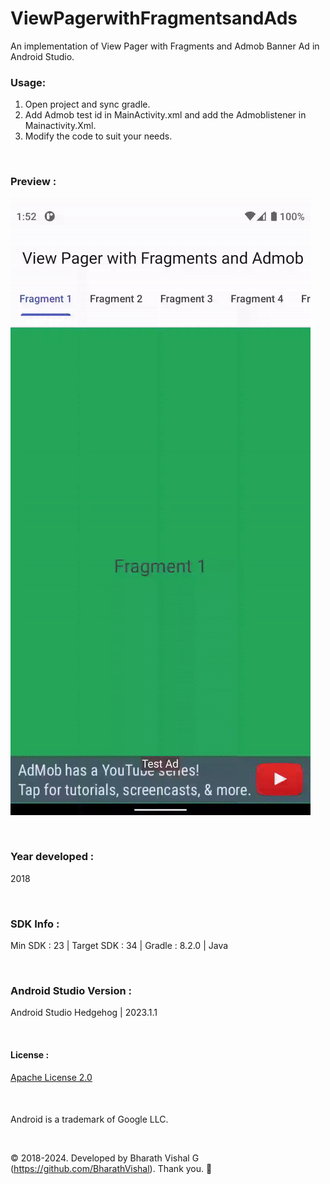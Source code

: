 ﻿# ViewPagerwithFragmentsandAds

An implementation of View Pager with Fragments and Admob Banner Ad in Android Studio. 


### Usage:
1. Open project and sync gradle.
2. Add Admob test id in MainActivity.xml and add the Admoblistener in Mainactivity.Xml.
3. Modify the code to suit your needs.



&nbsp;

### Preview : 
![](https://github.com/BharathVishal/ViewPagerwithFragmentsandAds/blob/master/Preview/PreviewGif.gif)


&nbsp;

### Year developed : 
2018


&nbsp;

### SDK Info : 
Min SDK : 23  | Target SDK : 34 | Gradle : 8.2.0 | Java

&nbsp;


### Android Studio Version : 
Android Studio Hedgehog | 2023.1.1


&nbsp;

#### License : 
[Apache License 2.0](https://github.com/BharathVishal/ViewPagerwithFragmentsandAds/blob/master/LICENSE)
&nbsp;

&nbsp;
&nbsp;
####
Android is a trademark of Google LLC. 

&nbsp;
&nbsp;


© 2018-2024. Developed by Bharath Vishal G (https://github.com/BharathVishal).
Thank you. :slightly_smiling_face:

